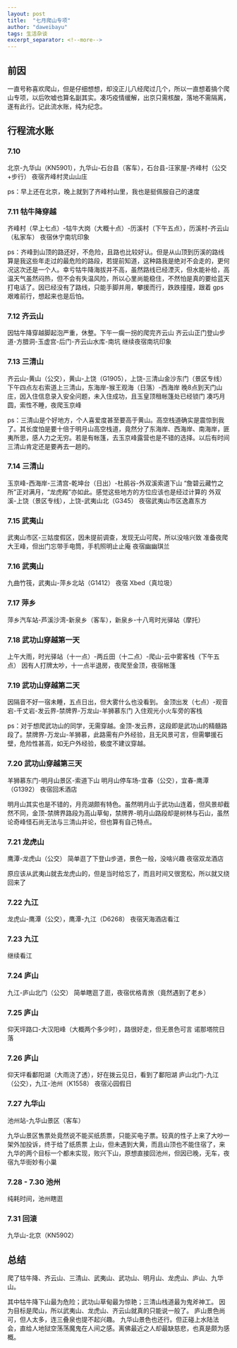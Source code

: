 ```yaml
---
layout: post
title:  "七月爬山专项"
author: "daweibayu"
tags: 生活杂谈
excerpt_separator: <!--more-->
---
```


<!--more-->

## 前因
一直号称喜欢爬山，但是仔细想想，却没正儿八经爬过几个，所以一直想着搞个爬山专项，以后吹嘘也算名副其实。凑巧疫情缓解，出京只需核酸，落地不需隔离，遂有此行。记此流水账，纯为纪念。

## 行程流水账

### 7.10 
北京-九华山（KN5901），九华山-石台县（客车），石台县-汪家屋-齐峰村（公交+步行）
夜宿齐峰村灵山山庄

ps：早上还在北京，晚上就到了齐峰村山里，我也是挺佩服自己的速度

### 7.11 牯牛降穿越

齐峰村（早上七点）-牯牛大岗（大概十点）-历溪村（下午五点），历溪村-齐云山（私家车）
夜宿休宁南坑印象

ps：齐峰到山顶的路还好，不危险，且路也比较好认。但是从山顶到历溪的路线算是我这些年走过的最危险的路段，若提前知道，这种路我是绝对不会走的，更何况这次还是一个人。幸亏牯牛降海拔并不高，虽然路线已经湮灭，但水能补给，高温天气虽然闷热，但不会有失温风险，所以心里尚能稳住，不然怕是真的要给蓝天打电话了。因已经没有了路线，只能手脚并用，攀援而行，跌跌撞撞，跟着 gps 艰难前行，想起来也是后怕。

### 7.12 齐云山
因牯牛降穿越脚起泡严重，休整。下午一瘸一拐的爬完齐云山
齐云山正门登山步道-方腊洞-玉虚宫-后门-齐云山水库-南坑
继续夜宿南坑印象

### 7.13 三清山
齐云山-黄山（公交），黄山-上饶（G1905），上饶-三清山金沙东门（景区专线）
下午四点左右索道上三清山，东海岸-猴王观海（日落）-西海岸
晚8点到天门山庄，因入住信息录入安全问题，未入住成功，且玉皇顶租帐篷处已经锁门
凑巧月圆，索性不睡，夜爬玉京峰

ps：三清山是个好地方，个人喜爱度甚至要高于黄山。高空栈道确实是震惊到我了。其长度怕是要十倍于明月山高空栈道，竟然分了东海岸、西海岸、南海岸，匪夷所思，感人力之无穷。若是有帐篷，去玉京峰露营也是不错的选择。以后有时间三清山肯定还是要再去一趟的。

### 7.14 三清山
玉京峰-西海岸-三清宫-乾坤台（日出）-杜鹃谷-外双溪索道下山
“詹碧云藏竹之所”正对满月，“龙虎殿”亦如此。感觉这些地方的方位应该也是经过计算的
外双溪-上饶（景区专线），上饶-武夷山北（G345）
夜宿武夷山市区逸嘉东方

### 7.15 武夷山
武夷山市区-三姑度假区，因未提前调查，发现无山可爬，所以没啥兴致
准备夜爬大王峰，但出门忘带手电筒，手机照明止止庵
夜宿幽幽琪兰

### 7.16 武夷山
九曲竹筏，武夷山-萍乡北站（G1412）
夜宿 Xbed（真垃圾）

### 7.17 萍乡
萍乡汽车站-芦溪沙湾-新泉乡（客车），新泉乡-十八弯时光驿站（摩托）

### 7.18 武功山穿越第一天
上午大雨，时光驿站（十一点）-两丘田（十二点）-爬山-云中雾客栈（下午五点）
因有人打牌太吵，十一点半退房，夜爬至金顶，夜宿帐篷

### 7.19 武功山穿越第二天
因隔音不好一宿未睡，五点日出，但大雾什么也没看到。
金顶出发（七点）-观音宕-千丈岩-发云界-禁牌界-万龙山-羊狮慕东门
入住观光小火车旁的客栈

ps：对于想爬武功山的同学，无需穿越。金顶-发云界，这段即是武功山的精髓路段了。禁牌界-万龙山-羊狮慕，此路需有户外经验，且无风景可言，但需攀援石壁，危险性甚高，如无户外经验，极度不建议穿越。

### 7.20 武功山穿越第三天
羊狮慕东门-明月山景区-索道下山
明月山停车场-宜春（公交），宜春-鹰潭（G1392）
夜宿回禾酒店

明月山其实也是不错的，月亮湖颇有特色。虽然明月山于武功山连着，但风景却截然不同，金顶-禁牌界路段为高山草甸，禁牌界-明月山路段却是树林与石山，虽然论奇峰怪石尚无法与三清山并论，但也算有自己特点。

### 7.21 龙虎山
鹰潭-龙虎山（公交）
简单逛了下登山步道，景色一般，没啥兴趣
夜宿双龙酒店

原应该从武夷山就去龙虎山的，但是当时给忘了，而且时间又很宽松，所以就又绕回来了

### 7.22 九江
龙虎山-鹰潭（公交），鹰潭-九江（D6268）
夜宿天海酒店看江

### 7.23 九江
继续看江

### 7.24 庐山
九江-庐山北门（公交）
简单瞎逛了逛，夜宿优格青旅（竟然遇到了老乡）

### 7.25 庐山
仰天坪路口-大汉阳峰（大概两个多少时），路很好走，但无景色可言
诺那塔院日落

### 7.26 庐山
仰天坪看鄱阳湖（大雨浇了透），好在拨云见日，看到了鄱阳湖
庐山北门-九江（公交），九江-池州（K1558）
夜宿沁园假日

### 7.27 九华山
池州站-九华山景区（客车）

九华山景区售票处竟然说不能买纸质票，只能买电子票。较真的性子上来了大吵一架外加投诉，终于给了纸质票
上山，但未遇到大黄，而且山顶也不能住宿了，来九华的两个目标一个都未实现，败兴下山，原想直接回池州，但因已晚，无车，夜宿九华街妙有小巢

### 7.28 - 7.30 池州
纯耗时间，池州瞎逛

### 7.31 回滚
九华山-北京（KN5902）


## 总结

爬了牯牛降、齐云山、三清山、武夷山、武功山、明月山、龙虎山、庐山、九华山。

其中牯牛降下山最为危险；武功山草甸最为惊艳；三清山栈道最为鬼斧神工。
因为目标是爬山，所以武夷山、龙虎山、齐云山就真的只能说一般了。
庐山景色尚可，但人太多，连三叠泉也提不起兴趣。
九华山景色也还行。但正碰上水陆法会，直给人地狱空荡荡魔鬼在人间之感。离佛最近之人却最缺慈悲，也真是颇为感概。

